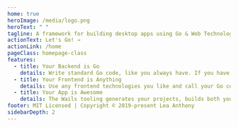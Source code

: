 ```yaml
---
home: true
heroImage: /media/logo.png
heroText: " "
tagline: A framework for building desktop apps using Go & Web Technologies
actionText: Let's Go! →
actionLink: /home
pageClass: homepage-class
features:
  - title: Your Backend is Go
    details: Write standard Go code, like you always have. If you have an existing Go application, it's easy to put an HTML frontend on it.
  - title: Your Frontend is Anything
    details: Use any frontend technologies you like and call your Go code from Javascript.
  - title: Your App is Awesome
    details: The Wails tooling generates your projects, builds both your frontend & backend and creates a single binary. Mac, Linux & Windows supported!
footer: MIT Licensed | Copyright © 2019-present Lea Anthony
sidebarDepth: 2
---
```

